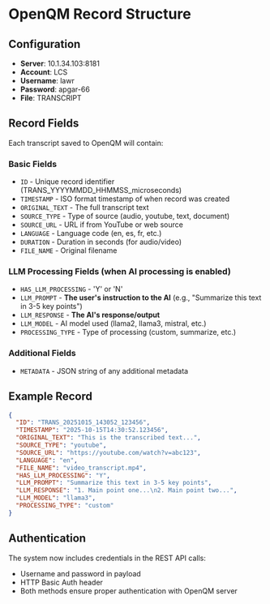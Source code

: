 # OpenQM Record Structure

## Configuration
- **Server**: 10.1.34.103:8181
- **Account**: LCS
- **Username**: lawr
- **Password**: apgar-66
- **File**: TRANSCRIPT

## Record Fields

Each transcript saved to OpenQM will contain:

### Basic Fields
- `ID` - Unique record identifier (TRANS_YYYYMMDD_HHMMSS_microseconds)
- `TIMESTAMP` - ISO format timestamp of when record was created
- `ORIGINAL_TEXT` - The full transcript text
- `SOURCE_TYPE` - Type of source (audio, youtube, text, document)
- `SOURCE_URL` - URL if from YouTube or web source
- `LANGUAGE` - Language code (en, es, fr, etc.)
- `DURATION` - Duration in seconds (for audio/video)
- `FILE_NAME` - Original filename

### LLM Processing Fields (when AI processing is enabled)
- `HAS_LLM_PROCESSING` - 'Y' or 'N'
- `LLM_PROMPT` - **The user's instruction to the AI** (e.g., "Summarize this text in 3-5 key points")
- `LLM_RESPONSE` - **The AI's response/output**
- `LLM_MODEL` - AI model used (llama2, llama3, mistral, etc.)
- `PROCESSING_TYPE` - Type of processing (custom, summarize, etc.)

### Additional Fields
- `METADATA` - JSON string of any additional metadata

## Example Record

```json
{
  "ID": "TRANS_20251015_143052_123456",
  "TIMESTAMP": "2025-10-15T14:30:52.123456",
  "ORIGINAL_TEXT": "This is the transcribed text...",
  "SOURCE_TYPE": "youtube",
  "SOURCE_URL": "https://youtube.com/watch?v=abc123",
  "LANGUAGE": "en",
  "FILE_NAME": "video_transcript.mp4",
  "HAS_LLM_PROCESSING": "Y",
  "LLM_PROMPT": "Summarize this text in 3-5 key points",
  "LLM_RESPONSE": "1. Main point one...\n2. Main point two...",
  "LLM_MODEL": "llama3",
  "PROCESSING_TYPE": "custom"
}
```

## Authentication
The system now includes credentials in the REST API calls:
- Username and password in payload
- HTTP Basic Auth header
- Both methods ensure proper authentication with OpenQM server
